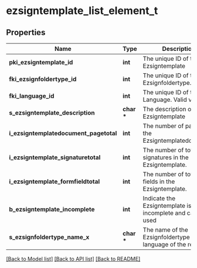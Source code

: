 # ezsigntemplate_list_element_t

## Properties
Name | Type | Description | Notes
------------ | ------------- | ------------- | -------------
**pki_ezsigntemplate_id** | **int** | The unique ID of the Ezsigntemplate | 
**fki_ezsignfoldertype_id** | **int** | The unique ID of the Ezsignfoldertype. | 
**fki_language_id** | **int** | The unique ID of the Language.  Valid values:  |Value|Description| |-|-| |1|French| |2|English| | 
**s_ezsigntemplate_description** | **char \*** | The description of the Ezsigntemplate | 
**i_ezsigntemplatedocument_pagetotal** | **int** | The number of pages in the Ezsigntemplatedocument. | [optional] 
**i_ezsigntemplate_signaturetotal** | **int** | The number of total signatures in the Ezsigntemplate. | [optional] 
**i_ezsigntemplate_formfieldtotal** | **int** | The number of total form fields in the Ezsigntemplate. | [optional] 
**b_ezsigntemplate_incomplete** | **int** | Indicate the Ezsigntemplate is incomplete and cannot be used | 
**s_ezsignfoldertype_name_x** | **char \*** | The name of the Ezsignfoldertype in the language of the requester | 

[[Back to Model list]](../README.md#documentation-for-models) [[Back to API list]](../README.md#documentation-for-api-endpoints) [[Back to README]](../README.md)


